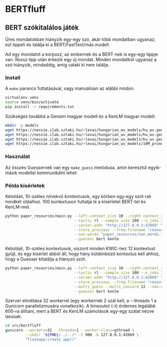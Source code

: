 # BERTfluff

## BERT szókitalálos játék

Üres mondatokban hiányzik egy-egy szó, akár több mondatban ugyanaz; ezt tippeli és találja ki a BERT/FastText/más modell.

Ad egy mondatot a korpusz, az embernek és a BERT-nek is egy-egy tippje van. Rossz tipp után érkezik egy új mondat.
Minden mondatból ugyanaz a szó hiányzik, mindaddig, amíg valaki ki nem találja.

### Install

A `make` parancs futtatásával, vagy manuálisan az alábbi módon.

```bash
virtualenv venv
source venv/bin/activate
pip install -r requirements.txt
```

Szükséges továbbá a Gensim magyar modell és a KenLM magyar modell:

```bash
mkdir -p models
wget https://nessie.ilab.sztaki.hu/~levai/hungarian_wv_models/hu_wv.gensim
wget https://nessie.ilab.sztaki.hu/~levai/hungarian_wv_models/hu_wv.gensim.syn1neg.npy
wget https://nessie.ilab.sztaki.hu/~levai/hungarian_wv_models/hu_wv.gensim.wv.vectors.npy
wget https://nessie.ilab.sztaki.hu/~levai/hungarian_wv_models/10M_pruned.bin
```

### Használat

Az összes Guessernek van egy `make_guess` metódusa, amin keresztül egyik-másik modellel kommunikálni lehet.

### Példa kísérletek

Kétoldali, 10-széles növekvő kontextusok, egy körben egy-egy szót rak mindkét oldalhoz. 
100 kontextuson futtatja le a kísérletet BERT-tel és KenLM-mel.
```bash
python paper_resources/main.py --left-context_size 10 --right-context_size 10 \
                               --tactic rl --sample_size 100 --n_jobs 1 \
                               --server-addr "http://127.0.0.1:42069" \
                               --store_previous --freq-filename "resources/webcorp_2_freqs.tsv" \
                               --non-words "paper_resources/non_words.txt" \
                               --guesser bert kenlm
```

Kétoldali, 10-széles kontextusok, viszont minden KWIC-hez 12 kontextust gyűjt, 
és egy kísérlet abból áll, hogy hány küldönböző kontextus kell ahhoz, hogy a Guesser kitalálja a hiányzó szót. 

```bash
python paper_resources/main.py --left-context_size 10 --right-context_size 10 \
                               --tactic rl --sample_size 100 --n_jobs 1 \
                               --server-addr "http://127.0.0.1:42069" \
                               --store_previous --freq-filename "resources/webcorp_2_freqs.tsv" \
                               --multi_guess --multi_concord 12 --non-words "paper_resources/non_words.txt" \
                               --guesser bert kenlm
```

Szerver elindítása 32 workerrel (egy workernek 2 szál kell, a --threads 1 a Gunicorn parallelizmusára vonatkozik).
A timeoutot (-t) érdemes legalább 600-ra állítani, mert a BERT és KenLM számolások egy-egy szálat nézve lassúak.
```bash
cd src/bertfluff
gunicorn --workers=32 --threads=1 --worker-class=gthread \
         --chdir "${PWD}/../../" -t 900 -b 127.0.0.1:42069 \
         "flaskapp:create_app()" 
```
